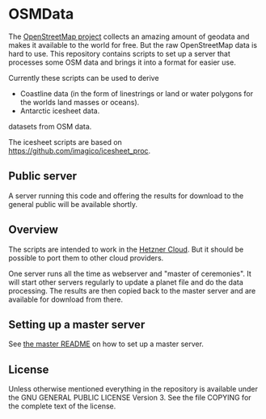 
# OSMData

The [OpenStreetMap project](https://www.openstreetmap.org/) collects an amazing
amount of geodata and makes it available to the world for free. But the raw
OpenStreetMap data is hard to use. This repository contains scripts to set up
a server that processes some OSM data and brings it into a format for easier
use.

Currently these scripts can be used to derive

* Coastline data (in the form of linestrings or land or water polygons for the
  worlds land masses or oceans).
* Antarctic icesheet data.

datasets from OSM data.

The icesheet scripts are based on https://github.com/imagico/icesheet_proc.

## Public server

A server running this code and offering the results for download to the general
public will be available shortly.

## Overview

The scripts are intended to work in the [Hetzner
Cloud](https://www.hetzner.com/cloud). But it should be possible to port
them to other cloud providers.

One server runs all the time as webserver and "master of ceremonies". It will
start other servers regularly to update a planet file and do the data
processing. The results are then copied back to the master server and are
available for download from there.

## Setting up a master server

See [the master README](master/README.md) on how to set up a master server.

## License

Unless otherwise mentioned everything in the repository is available under
the GNU GENERAL PUBLIC LICENSE Version 3. See the file COPYING for the
complete text of the license.

